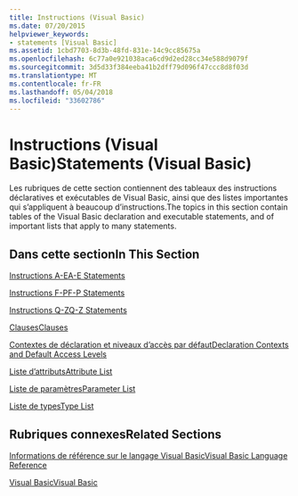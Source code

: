 ```yaml
---
title: Instructions (Visual Basic)
ms.date: 07/20/2015
helpviewer_keywords:
- statements [Visual Basic]
ms.assetid: 1cbd7703-8d3b-48fd-831e-14c9cc85675a
ms.openlocfilehash: 6c77a0e921038aca6cd9d2ed28cc34e588d9079f
ms.sourcegitcommit: 3d5d33f384eeba41b2dff79d096f47ccc8d8f03d
ms.translationtype: MT
ms.contentlocale: fr-FR
ms.lasthandoff: 05/04/2018
ms.locfileid: "33602786"
---
```

# <a name="statements-visual-basic"></a><span data-ttu-id="ce4d4-102">Instructions (Visual Basic)</span><span class="sxs-lookup"><span data-stu-id="ce4d4-102">Statements (Visual Basic)</span></span>
<span data-ttu-id="ce4d4-103">Les rubriques de cette section contiennent des tableaux des instructions déclaratives et exécutables de Visual Basic, ainsi que des listes importantes qui s’appliquent à beaucoup d’instructions.</span><span class="sxs-lookup"><span data-stu-id="ce4d4-103">The topics in this section contain tables of the Visual Basic declaration and executable statements, and of important lists that apply to many statements.</span></span>  
  
## <a name="in-this-section"></a><span data-ttu-id="ce4d4-104">Dans cette section</span><span class="sxs-lookup"><span data-stu-id="ce4d4-104">In This Section</span></span>  
 [<span data-ttu-id="ce4d4-105">Instructions A-E</span><span class="sxs-lookup"><span data-stu-id="ce4d4-105">A-E Statements</span></span>](../../../visual-basic/language-reference/statements/a-e-statements.md)  
  
 [<span data-ttu-id="ce4d4-106">Instructions F-P</span><span class="sxs-lookup"><span data-stu-id="ce4d4-106">F-P Statements</span></span>](../../../visual-basic/language-reference/statements/f-p-statements.md)  
  
 [<span data-ttu-id="ce4d4-107">Instructions Q-Z</span><span class="sxs-lookup"><span data-stu-id="ce4d4-107">Q-Z Statements</span></span>](../../../visual-basic/language-reference/statements/q-z-statements.md)  
  
 [<span data-ttu-id="ce4d4-108">Clauses</span><span class="sxs-lookup"><span data-stu-id="ce4d4-108">Clauses</span></span>](../../../visual-basic/language-reference/statements/clauses.md)  
  
 [<span data-ttu-id="ce4d4-109">Contextes de déclaration et niveaux d’accès par défaut</span><span class="sxs-lookup"><span data-stu-id="ce4d4-109">Declaration Contexts and Default Access Levels</span></span>](../../../visual-basic/language-reference/statements/declaration-contexts-and-default-access-levels.md)  
  
 [<span data-ttu-id="ce4d4-110">Liste d’attributs</span><span class="sxs-lookup"><span data-stu-id="ce4d4-110">Attribute List</span></span>](../../../visual-basic/language-reference/statements/attribute-list.md)  
  
 [<span data-ttu-id="ce4d4-111">Liste de paramètres</span><span class="sxs-lookup"><span data-stu-id="ce4d4-111">Parameter List</span></span>](../../../visual-basic/language-reference/statements/parameter-list.md)  
  
 [<span data-ttu-id="ce4d4-112">Liste de types</span><span class="sxs-lookup"><span data-stu-id="ce4d4-112">Type List</span></span>](../../../visual-basic/language-reference/statements/type-list.md)  
  
## <a name="related-sections"></a><span data-ttu-id="ce4d4-113">Rubriques connexes</span><span class="sxs-lookup"><span data-stu-id="ce4d4-113">Related Sections</span></span>  
 [<span data-ttu-id="ce4d4-114">Informations de référence sur le langage Visual Basic</span><span class="sxs-lookup"><span data-stu-id="ce4d4-114">Visual Basic Language Reference</span></span>](../../../visual-basic/language-reference/index.md)  
  
 [<span data-ttu-id="ce4d4-115">Visual Basic</span><span class="sxs-lookup"><span data-stu-id="ce4d4-115">Visual Basic</span></span>](../../../visual-basic/index.md)

